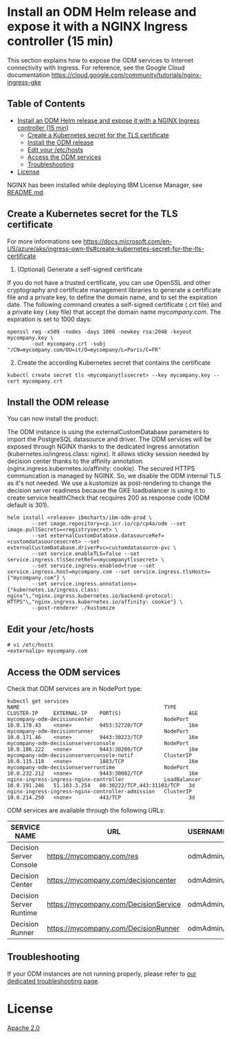 # Install an ODM Helm release and expose it with a NGINX Ingress controller (15 min)

This section explains how to expose the ODM services to Internet connectivity with Ingress.
For reference, see the Google Cloud documentation https://cloud.google.com/community/tutorials/nginx-ingress-gke

<!-- TOC titleSize:2 tabSpaces:2 depthFrom:1 depthTo:6 withLinks:1 updateOnSave:1 orderedList:0 skip:0 title:1 charForUnorderedList:* -->
## Table of Contents
* [Install an ODM Helm release and expose it with a NGINX Ingress controller (15 min)](#install-an-odm-helm-release-and-expose-it-with-a-nginx-ingress-controller-15-min)
  * [Create a Kubernetes secret for the TLS certificate](#create-a-kubernetes-secret-for-the-tls-certificate)
  * [Install the ODM release](#install-the-odm-release)
  * [Edit your /etc/hosts](#edit-your-etchosts)
  * [Access the ODM services](#access-the-odm-services)
  * [Troubleshooting](#troubleshooting)
* [License](#license)
<!-- /TOC -->

NGINX has been installed while deploying IBM License Manager, see [README.md](README.md#create-a-nginx-ingress-controller).

## Create a Kubernetes secret for the TLS certificate

For more informations see https://docs.microsoft.com/en-US/azure/aks/ingress-own-tls#create-kubernetes-secret-for-the-tls-certificate

1. (Optional) Generate a self-signed certificate

If you do not have a trusted certificate, you can use OpenSSL and other cryptography and certificate management libraries to generate a certificate file and a private key, to define the domain name, and to set the expiration date. The following command creates a self-signed certificate (.crt file) and a private key (.key file) that accept the domain name *mycompany.com*. The expiration is set to 1000 days:

```
openssl req -x509 -nodes -days 1000 -newkey rsa:2048 -keyout mycompany.key \
        -out mycompany.crt -subj "/CN=mycompany.com/OU=it/O=mycompany/L=Paris/C=FR"
```

2. Create the according Kubernetes secret that contains the certificate

```
kubectl create secret tls <mycompanytlssecret> --key mycompany.key --cert mycompany.crt
```

## Install the ODM release

You can now install the product:

The ODM instance is using the externalCustomDatabase parameters to import the PostgreSQL datasource and driver. The ODM services will be exposed through NGINX thanks to the dedicated Ingress annotation (kubernetes.io/ingress.class: nginx). It allows sticky session needed by decision center thanks to the affinity annotation (nginx.ingress.kubernetes.io/affinity: cookie).  The secured HTTPS communcation is managed by NGINX. So, we disable the ODM internal TLS as it's not needed. We use a kustomize as post-rendering to change the decision server readiness because the GKE loadbalancer is using it to create service healthCheck that recquires 200 as response code (ODM default is 301).

```
helm install <release> ibmcharts/ibm-odm-prod \
        --set image.repository=cp.icr.io/cp/cp4a/odm --set image.pullSecrets=<registrysecret> \
        --set externalCustomDatabase.datasourceRef=<customdatasourcesecret> --set externalCustomDatabase.driverPvc=customdatasource-pvc \
        --set service.enableTLS=false --set service.ingress.tlsSecretRef=<mycompanytlssecret> \
        --set service.ingress.enabled=true --set service.ingress.host=mycompany.com --set service.ingress.tlsHosts={"mycompany.com"} \
        --set service.ingress.annotations={"kubernetes.io/ingress.class: nginx"\,"nginx.ingress.kubernetes.io/backend-protocol: HTTPS"\,"nginx.ingress.kubernetes.io/affinity: cookie"} \
        --post-renderer ./kustomize
```

## Edit your /etc/hosts

```
# vi /etc/hosts
<externalip> mycompany.com
```

## Access the ODM services

Check that ODM services are in NodePort type:

```
kubectl get services
NAME                                               TYPE           CLUSTER-IP     EXTERNAL-IP    PORT(S)                      AGE
mycompany-odm-decisioncenter                       NodePort       10.0.178.43    <none>         9453:32720/TCP               16m
mycompany-odm-decisionrunner                       NodePort       10.0.171.46    <none>         9443:30223/TCP               16m
mycompany-odm-decisionserverconsole                NodePort       10.0.106.222   <none>         9443:30280/TCP               16m
mycompany-odm-decisionserverconsole-notif          ClusterIP      10.0.115.118   <none>         1883/TCP                     16m
mycompany-odm-decisionserverruntime                NodePort       10.0.232.212   <none>         9443:30082/TCP               16m
nginx-ingress-ingress-nginx-controller             LoadBalancer   10.0.191.246   51.103.3.254   80:30222/TCP,443:31103/TCP   3d
nginx-ingress-ingress-nginx-controller-admission   ClusterIP      10.0.214.250   <none>         443/TCP                      3d
```

ODM services are available through the following URLs:

| SERVICE NAME | URL | USERNAME/PASSWORD
| --- | --- | ---
| Decision Server Console | https://mycompany.com/res | odmAdmin/odmAdmin
| Decision Center | https://mycompany.com/decisioncenter | odmAdmin/odmAdmin
| Decision Server Runtime | https://mycompany.com/DecisionService | odmAdmin/odmAdmin
| Decision Runner | https://mycompany.com/DecisionRunner | odmAdmin/odmAdmin

## Troubleshooting

If your ODM instances are not running properly, please refer to [our dedicated troubleshooting page](https://www.ibm.com/docs/en/odm/8.11.0?topic=8110-troubleshooting-support).

# License

[Apache 2.0](../LICENSE)

